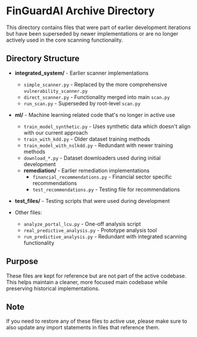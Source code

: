 # FinGuardAI Archive Directory

This directory contains files that were part of earlier development iterations but have been superseded by newer implementations or are no longer actively used in the core scanning functionality.

## Directory Structure

- **integrated_system/** - Earlier scanner implementations
  - `simple_scanner.py` - Replaced by the more comprehensive `vulnerability_scanner.py`
  - `direct_scanner.py` - Functionality merged into main `scan.py`
  - `run_scan.py` - Superseded by root-level `scan.py`

- **ml/** - Machine learning related code that's no longer in active use
  - `train_model_synthetic.py` - Uses synthetic data which doesn't align with our current approach
  - `train_with_kdd.py` - Older dataset training methods
  - `train_model_with_nslkdd.py` - Redundant with newer training methods
  - `download_*.py` - Dataset downloaders used during initial development
  - **remediation/** - Earlier remediation implementations
    - `financial_recommendations.py` - Financial sector specific recommendations
    - `test_recommendations.py` - Testing file for recommendations

- **test_files/** - Testing scripts that were used during development

- Other files:
  - `analyze_portal_lcu.py` - One-off analysis script
  - `real_predictive_analysis.py` - Prototype analysis tool
  - `run_predictive_analysis.py` - Redundant with integrated scanning functionality

## Purpose

These files are kept for reference but are not part of the active codebase. This helps maintain a cleaner, more focused main codebase while preserving historical implementations.

## Note

If you need to restore any of these files to active use, please make sure to also update any import statements in files that reference them.
